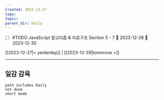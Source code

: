 ```yaml
---
Created: 2023-12-27
tags: 
topic: 
parent_dir: Daily
---
```

- [ ] #TODO JavaScript 알고리즘 & 자료구조 Section 5 - 7 🛫 2023-12-28 📅 2023-12-30
  
[[2023-12-27|< yesterday]] | [[2023-12-29|tomorrow >]]  
  
---  
## 일감 감옥  
```tasks  
path includes Daily
not done  
short mode  
```
